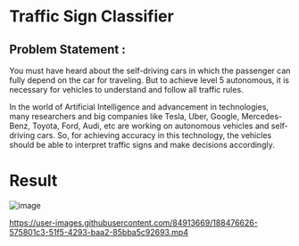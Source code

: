 # Traffic Sign Classifier     

## Problem Statement : 
You must have heard about the self-driving cars in which the passenger can fully depend on the car for traveling. 
But to achieve level 5 autonomous, it is necessary for vehicles to understand and follow all traffic rules.

In the world of Artificial Intelligence and advancement in technologies, many researchers and big companies like Tesla, Uber, Google, Mercedes-Benz, Toyota, Ford, Audi, etc are working on autonomous vehicles and self-driving cars. 
So, for achieving accuracy in this technology, the vehicles should be able to interpret traffic signs and make decisions accordingly.


# Result 
![image](https://user-images.githubusercontent.com/84913669/188473768-ebf308e4-b4a6-437d-b7bf-2b1eb6f5c528.png)






https://user-images.githubusercontent.com/84913669/188476626-575801c3-51f5-4293-baa2-85bba5c92693.mp4

